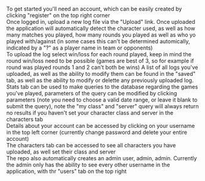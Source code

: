 To get started you'll need an account, which can be easily created by clicking "register" on the top right corner  
Once logged in, upload a new log file via the "Upload" link. 
Once uploaded the application will automatically detect the character used, as well as how many matches you played, how many rounds you played as well as who yo played with/against (in some cases this can't be determined automically, indicated by a "?" as a player name in team or opponents)  
To upload the log select win/loss for each round played, keep in mind the round win/loss need to be possible (games are best of 3, so for example if round was played rounds 1 and 2 can't both be wins)
A list of all logs you've uploaded, as well as the ability to modify them can be found in the "saved" tab, as well as the ability to modify or delette any previously uploaded log.   
Stats tab can be used to make queries to the database regarding the games you've played, parameters of the query can be modified by clicking parameters (note you need to choose a valid date range, or leave it blank to submit the query), note the "my class" and "server" query will always return no results if you haven't set your character class and server in the characters tab  
Details about your account can be accessed by clicking on your username in the top left corner (currently change password and delete your entire account)  
The characters tab can be accessed to see all characters you have uploaded, as well set their class and server  
The repo also automatically creates an admin user, admin, admin. Currently the admin only has the ability to see every other username in the application, with thr "users" tab on the top right
